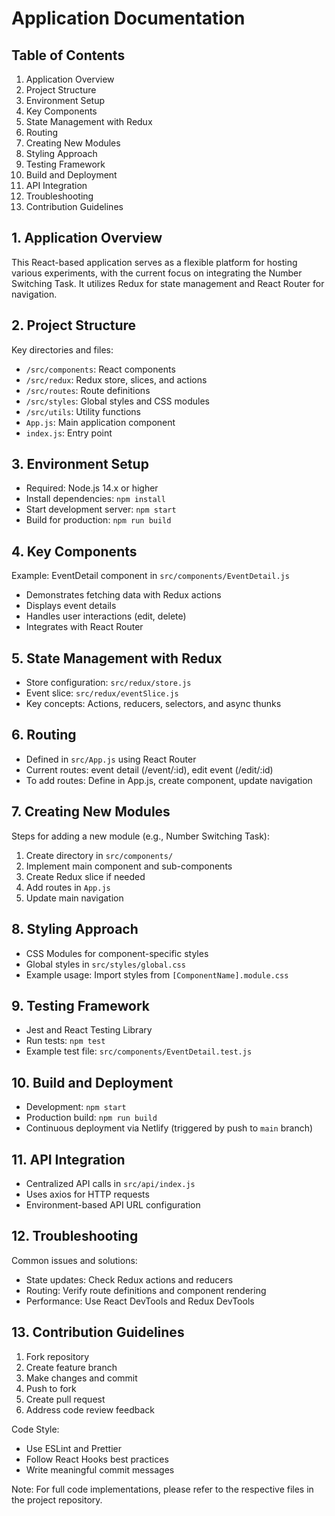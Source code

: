 # Application Documentation

## Table of Contents
1. Application Overview
2. Project Structure
3. Environment Setup
4. Key Components
5. State Management with Redux
6. Routing
7. Creating New Modules
8. Styling Approach
9. Testing Framework
10. Build and Deployment
11. API Integration
12. Troubleshooting
13. Contribution Guidelines

## 1. Application Overview
This React-based application serves as a flexible platform for hosting various experiments, with the current focus on integrating the Number Switching Task. It utilizes Redux for state management and React Router for navigation.

## 2. Project Structure
Key directories and files:
- `/src/components`: React components
- `/src/redux`: Redux store, slices, and actions
- `/src/routes`: Route definitions
- `/src/styles`: Global styles and CSS modules
- `/src/utils`: Utility functions
- `App.js`: Main application component
- `index.js`: Entry point

## 3. Environment Setup
- Required: Node.js 14.x or higher
- Install dependencies: `npm install`
- Start development server: `npm start`
- Build for production: `npm run build`

## 4. Key Components
Example: EventDetail component in `src/components/EventDetail.js`
- Demonstrates fetching data with Redux actions
- Displays event details
- Handles user interactions (edit, delete)
- Integrates with React Router

## 5. State Management with Redux
- Store configuration: `src/redux/store.js`
- Event slice: `src/redux/eventSlice.js`
- Key concepts: Actions, reducers, selectors, and async thunks

## 6. Routing
- Defined in `src/App.js` using React Router
- Current routes: event detail (/event/:id), edit event (/edit/:id)
- To add routes: Define in App.js, create component, update navigation

## 7. Creating New Modules
Steps for adding a new module (e.g., Number Switching Task):
1. Create directory in `src/components/`
2. Implement main component and sub-components
3. Create Redux slice if needed
4. Add routes in `App.js`
5. Update main navigation

## 8. Styling Approach
- CSS Modules for component-specific styles
- Global styles in `src/styles/global.css`
- Example usage: Import styles from `[ComponentName].module.css`

## 9. Testing Framework
- Jest and React Testing Library
- Run tests: `npm test`
- Example test file: `src/components/EventDetail.test.js`

## 10. Build and Deployment
- Development: `npm start`
- Production build: `npm run build`
- Continuous deployment via Netlify (triggered by push to `main` branch)

## 11. API Integration
- Centralized API calls in `src/api/index.js`
- Uses axios for HTTP requests
- Environment-based API URL configuration

## 12. Troubleshooting
Common issues and solutions:
- State updates: Check Redux actions and reducers
- Routing: Verify route definitions and component rendering
- Performance: Use React DevTools and Redux DevTools

## 13. Contribution Guidelines
1. Fork repository
2. Create feature branch
3. Make changes and commit
4. Push to fork
5. Create pull request
6. Address code review feedback

Code Style:
- Use ESLint and Prettier
- Follow React Hooks best practices
- Write meaningful commit messages

Note: For full code implementations, please refer to the respective files in the project repository.
